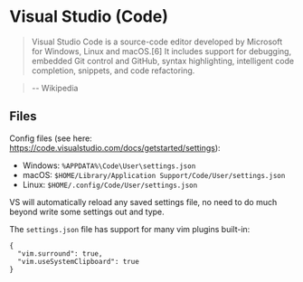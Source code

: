 # Visual Studio (Code)

> Visual Studio Code is a source-code editor developed by Microsoft for Windows, Linux and macOS.[6] It includes support for debugging, embedded Git control and GitHub, syntax highlighting, intelligent code completion, snippets, and code refactoring.

> -- Wikipedia

## Files

Config files (see here: https://code.visualstudio.com/docs/getstarted/settings):

* Windows: `%APPDATA%\Code\User\settings.json`
* macOS: `$HOME/Library/Application Support/Code/User/settings.json`
* Linux: `$HOME/.config/Code/User/settings.json`

VS will automatically reload any saved settings file, no need to do much beyond write some settings out and type.

The `settings.json` file has support for many vim plugins built-in:

```
{
  "vim.surround": true,
  "vim.useSystemClipboard": true
}
```
